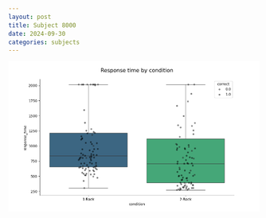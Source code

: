 ```yaml
---
layout: post
title: Subject 8000
date: 2024-09-30
categories: subjects
---
```


![](data/8000/run-1/8000_ATS_rt.png)
